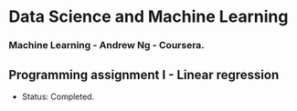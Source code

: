 # Data Science and Machine Learning

### Machine Learning - Andrew Ng - Coursera.

## Programming assignment I - Linear regression
- Status: Completed.